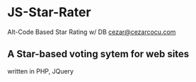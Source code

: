 JS-Star-Rater
=============

Alt-Code Based Star Rating w/ DB 
cezar@cezarcocu.com

A Star-based voting sytem for web sites
------------------------
written in PHP, JQuery